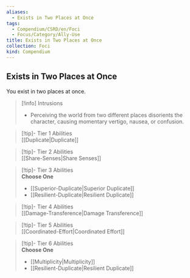 ```yaml
---
aliases:
  - Exists in Two Places at Once
tags:
  - Compendium/CSRD/en/Foci
  - Focus/Category/Ally-Use
title: Exists in Two Places at Once
collection: Foci
kind: Compendium
---
```

## Exists in Two Places at Once  
You exist in two places at once.  

>[!info] Intrusions  
>- Perceiving the world from two different places disorients the character, causing momentary vertigo, nausea, or confusion.  


>[!tip]- Tier 1 Abilities  
> [[Duplicate|Duplicate]]  


>[!tip]- Tier 2 Abilities  
> [[Share-Senses|Share Senses]]  


>[!tip]- Tier 3 Abilities  
> **Choose One**  
>- [[Superior-Duplicate|Superior Duplicate]]  
>- [[Resilient-Duplicate|Resilient Duplicate]]  


>[!tip]- Tier 4 Abilities  
> [[Damage-Transference|Damage Transference]]  


>[!tip]- Tier 5 Abilities  
> [[Coordinated-Effort|Coordinated Effort]]  


>[!tip]- Tier 6 Abilities  
> **Choose One**  
>- [[Multiplicity|Multiplicity]]  
>- [[Resilient-Duplicate|Resilient Duplicate]]